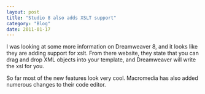 ```yaml
---
layout: post
title: "Studio 8 also adds XSLT support"
category: "Blog"
date: 2011-01-17
---
```



I was looking at some more information on Dreamweaver 8, and it looks like they are adding support for xslt. From there website, they state that you can drag and drop XML objects into your template, and Dreamweaver will write the xsl for you.

So far most of the new features look very cool. Macromedia has also added numerous changes to their code editor.